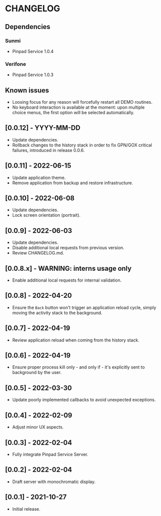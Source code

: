 # CHANGELOG

## Dependencies

### Sunmi
- Pinpad Service 1.0.4

### Verifone 
- Pinpad Service 1.0.3

## Known issues
- Loosing focus for any reason will forcefully restart all DEMO routines.
- No keyboard interaction is available at the moment: upon multiple choice
  menus, the first option will be selected automatically.

## [0.0.12] - YYYY-MM-DD
- Update dependencies.
- Rollback changes to the history stack in order to fix GPN/GOX critical
  failures, introduced in release 0.0.6.

## [0.0.11] - 2022-06-15
- Update application theme.
- Remove application from backup and restore infrastructure.

## [0.0.10] - 2022-06-08
- Update dependencies.
- Lock screen orientation (portrait).

## [0.0.9] - 2022-06-03
- Update dependencies.
- Disable additional local requests from previous version.
- Review CHANGELOG.md.

## [0.0.8.x] - WARNING: interns usage only
- Enable additional local requests for internal validation.

## [0.0.8] - 2022-04-20
- Ensure the `Back` button won't trigger an application reload cycle, simply
  moving the activity stack to the background.

## [0.0.7] - 2022-04-19
- Review application reload when coming from the history stack.

## [0.0.6] - 2022-04-19
- Ensure proper process kill only - and only if - it's explicitly sent to
  background by the user.

## [0.0.5] - 2022-03-30
- Update poorly implemented callbacks to avoid unexpected exceptions.

## [0.0.4] - 2022-02-09
- Adjust minor UX aspects.

## [0.0.3] - 2022-02-04
- Fully integrate Pinpad Service Server.

## [0.0.2] - 2022-02-04
- Draft server with monochromatic display.

## [0.0.1] - 2021-10-27
- Initial release.
